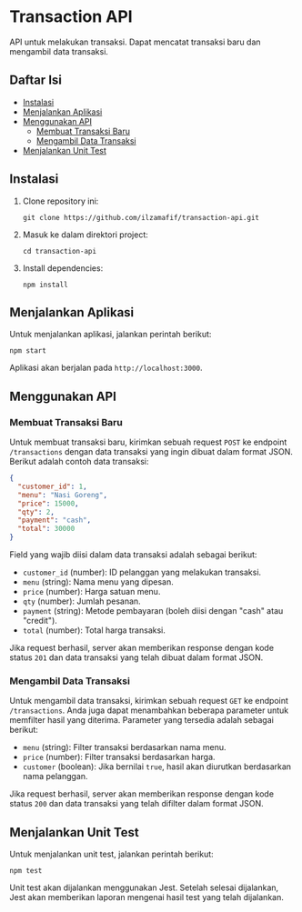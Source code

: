 # Transaction API

API untuk melakukan transaksi. Dapat mencatat transaksi baru dan mengambil data transaksi.

## Daftar Isi

- [Instalasi](#instalasi)
- [Menjalankan Aplikasi](#menjalankan-aplikasi)
- [Menggunakan API](#menggunakan-api)
  - [Membuat Transaksi Baru](#membuat-transaksi-baru)
  - [Mengambil Data Transaksi](#mengambil-data-transaksi)
- [Menjalankan Unit Test](#menjalankan-unit-test)

## Instalasi

1. Clone repository ini:

   ```
   git clone https://github.com/ilzamafif/transaction-api.git
   ```

2. Masuk ke dalam direktori project:

   ```
   cd transaction-api
   ```

3. Install dependencies:

   ```
   npm install
   ```

## Menjalankan Aplikasi

Untuk menjalankan aplikasi, jalankan perintah berikut:

```
npm start
```

Aplikasi akan berjalan pada `http://localhost:3000`.

## Menggunakan API

### Membuat Transaksi Baru

Untuk membuat transaksi baru, kirimkan sebuah request `POST` ke endpoint `/transactions` dengan data transaksi yang ingin dibuat dalam format JSON. Berikut adalah contoh data transaksi:

```json
{
  "customer_id": 1,
  "menu": "Nasi Goreng",
  "price": 15000,
  "qty": 2,
  "payment": "cash",
  "total": 30000
}
```

Field yang wajib diisi dalam data transaksi adalah sebagai berikut:

- `customer_id` (number): ID pelanggan yang melakukan transaksi.
- `menu` (string): Nama menu yang dipesan.
- `price` (number): Harga satuan menu.
- `qty` (number): Jumlah pesanan.
- `payment` (string): Metode pembayaran (boleh diisi dengan "cash" atau "credit").
- `total` (number): Total harga transaksi.

Jika request berhasil, server akan memberikan response dengan kode status `201` dan data transaksi yang telah dibuat dalam format JSON.

### Mengambil Data Transaksi

Untuk mengambil data transaksi, kirimkan sebuah request `GET` ke endpoint `/transactions`. Anda juga dapat menambahkan beberapa parameter untuk memfilter hasil yang diterima. Parameter yang tersedia adalah sebagai berikut:

- `menu` (string): Filter transaksi berdasarkan nama menu.
- `price` (number): Filter transaksi berdasarkan harga.
- `customer` (boolean): Jika bernilai `true`, hasil akan diurutkan berdasarkan nama pelanggan.

Jika request berhasil, server akan memberikan response dengan kode status `200` dan data transaksi yang telah difilter dalam format JSON.

## Menjalankan Unit Test

Untuk menjalankan unit test, jalankan perintah berikut:

```
npm test
```

Unit test akan dijalankan menggunakan Jest. Setelah selesai dijalankan, Jest akan memberikan laporan mengenai hasil test yang telah dijalankan.